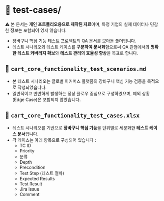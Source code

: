 # 🧪 test-cases/

⚠️ 본 문서는 **개인 포트폴리오용으로 제작된 자료**이며, 특정 기업의 실제 데이터나 민감한 정보는 포함되어 있지 않습니다.

- 장바구니 핵심 기능 테스트 프로젝트의 QA 문서를 모아둔 폴더입니다.
- 테스트 시나리오와 테스트 케이스를 **구분하여 문서화**함으로써 QA 관점에서의 **명확한 테스트 커버리지 확보**와 **테스트 관리의 효율성 향상**을 목표로 합니다.

## 📄 **`cart_core_functionality_test_scenarios.md`**

- 본 테스트 시나리오는 글로벌 이커머스 플랫폼의 장바구니 핵심 기능 검증을 목적으로 작성되었습니다.  
- 일반적이고 빈번하게 발생하는 정상 플로우 중심으로 구성하였으며, 예외 상황(Edge Case)은 포함되지 않았습니다.

## 📄 **`cart_core_functionality_test_cases.xlsx`**

- 테스트 시나리오를 기반으로 **장바구니 핵심 기능**을 단위별로 세분화한 **테스트 케이스 문서**입니다.
- 각 케이스는 아래 항목으로 구성되어 있습니다 :
    - TC ID
    - Priority
    - 분류
    - Depth
    - Precondition
    - Test Step (테스트 절차)
    - Expected Results
    - Test Result
    - Jira Issue
    - Comment
